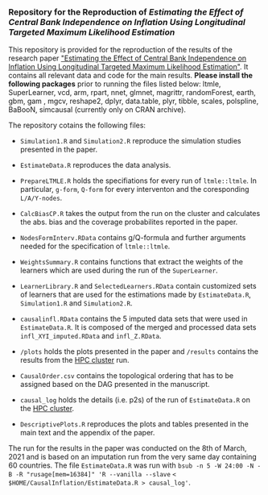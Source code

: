 ### Repository for the Reproduction of *Estimating the Effect of Central Bank Independence on Inflation Using Longitudinal Targeted Maximum Likelihood Estimation*

This repository is provided for the reproduction of the results of the research paper ["Estimating the Effect of Central Bank Independence on Inflation Using Longitudinal Targeted Maximum Likelihood Estimation"](https://arxiv.org/abs/2003.02208). It contains all relevant data and code for the main results. **Please install the following packages** prior to running the files listed below: ltmle, SuperLearner, vcd, arm, rpart, nnet, glmnet, magrittr, randomForest, earth, gbm, gam , mgcv, reshape2, dplyr, data.table, plyr, tibble, scales, polspline, BaBooN, simcausal (currently only on CRAN archive). 

The repository cotains the following files:

* `Simulation1.R` and `Simulation2.R` reproduce the simulation studies presented in the paper.

* `EstimateData.R` reproduces the data analysis.

* `PrepareLTMLE.R` holds the specifiations for every run of `ltmle::ltmle`. In particular, `g-form`, `Q-form` for every interventon and the coresponding `L/A/Y-nodes`.

* `CalcBiasCP.R` takes the output from the run on the cluster and calculates the abs. bias and the coverage probabilites reported in the paper.

* `NodesFormInterv.RData` contains g/Q-formula and further arguments needed for the specification of `ltmle::ltmle`.

* `WeightsSummary.R` contains functions that extract the weights of the learners which are used during the run of the `SuperLearner`.

* `LearnerLibrary.R` and `SelectedLearners.RData` contain customized sets of learners that are used for the estimations made by `EstimateData.R`, `Simulation1.R` and `Simulation2.R`.

* `causalinfl.RData` contains the 5 imputed data sets that were used in `EstimateData.R`. It is composed of the merged and processed data sets `infl_XYI_imputed.RData` and `infl_Z.RData`.

* `/plots` holds the plots presented in the paper and `/results` contains the results from the [HPC cluster](https://scicomp.ethz.ch/wiki/Euler) run.

* `CausalOrder.csv` contains the topological ordering that has to be assigned based on the DAG presented in the manuscript.

* `causal_log` holds the details (i.e. p2s) of the run of `EstimateData.R` on the [HPC cluster](https://scicomp.ethz.ch/wiki/Euler).

* `DescriptivePlots.R` reproduces the plots and tables presented in the main text and the appendix of the paper.

The run for the results in the paper was conducted on the 8th of March, 2021 and is based on an imputation run from the very same day containing 60 countries. The file `EstimateData.R` was run with `bsub -n 5 -W 24:00 -N -B -R "rusage[mem=16384]" 'R --vanilla --slave` `< $HOME/CausalInflation/EstimateData.R > causal_log'`.
